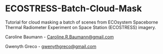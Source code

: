 # ECOSTRESS-Batch-Cloud-Mask

Tutorial for cloud masking a batch of scenes from ECOsystem Spaceborne Thermal Radiometer Experiment on Space Station (ECOSTRESS) imagery.

Caroline Baumann - Caroline.R.Baumann@gmail.com

Gwenyth Greco - gwenythgreco@gmail.com
